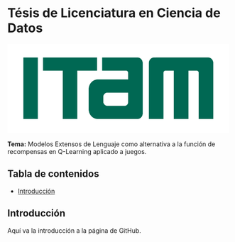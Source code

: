 # Tésis de Licenciatura en Ciencia de Datos

<img src="imgs/itam.png" width="500" height="200">


**Tema:** Modelos Extensos de Lenguaje como alternativa a la función de recompensas en Q-Learning aplicado a juegos.

## Tabla de contenidos

- [Introducción](#Introducción)


## Introducción

Aquí va la introducción a la página de GitHub.

